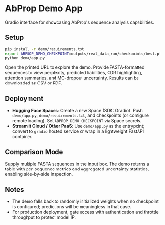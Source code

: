 # AbProp Demo App

Gradio interface for showcasing AbProp's sequence analysis capabilities.

## Setup

```bash
pip install -r demo/requirements.txt
export ABPROP_DEMO_CHECKPOINT=outputs/real_data_run/checkpoints/best.pt  # optional
python demo/app.py
```

Open the printed URL to explore the demo. Provide FASTA-formatted sequences to view perplexity, predicted liabilities, CDR highlighting, attention summaries, and MC-dropout uncertainty. Results can be downloaded as CSV or PDF.

## Deployment

- **Hugging Face Spaces**: Create a new Space (SDK: Gradio). Push `demo/app.py`, `demo/requirements.txt`, and checkpoints (or configure remote loading). Set `ABPROP_DEMO_CHECKPOINT` via Space secrets.
- **Streamlit Cloud / Other PaaS**: Use `demo/app.py` as the entrypoint; convert to `gradio` hosted service or wrap in a lightweight FastAPI container.

## Comparison Mode

Supply multiple FASTA sequences in the input box. The demo returns a table with per-sequence metrics and aggregated uncertainty statistics, enabling side-by-side inspection.

## Notes

- The demo falls back to randomly initialized weights when no checkpoint is configured; predictions will be meaningless in that case.
- For production deployment, gate access with authentication and throttle throughput to protect model IP.
